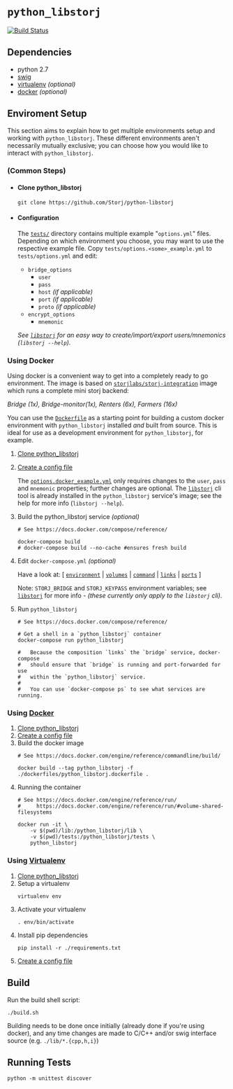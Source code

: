 `python_libstorj`
===
[![Build Status](https://travis-ci.org/Storj/python-libstorj.svg?branch=master)](https://travis-ci.org/Storj/python-libstorj)

Dependencies
---
+ python 2.7
+ [swig](http://www.swig.org/)
+ [virtualenv](https://virtualenv.pypa.io/en/stable/installation/) _(optional)_
+ [docker](https://docs.docker.com/) _(optional)_

Enviroment Setup
---
This section aims to explain how to get multiple environments setup and working with `python_libstorj`.
These different environments aren't necessarily mutually exclusive; you can choose how you would like to interact with `python_libstorj`.

### (Common Steps)
* #### Clone python_libstorj
    ```
    git clone https://github.com/Storj/python-libstorj
    ```
* #### Configuration
    The [`tests/`](./tests/) directory contains multiple example "`options.yml`" files.
    Depending on which environment you choose, you may want to use the respective example file.
    Copy `tests/options.<some>_example.yml` to `tests/options.yml` and edit:
    + `bridge_options`
      - `user`
      - `pass`
      - `host` _(if applicable)_
      - `port` _(if applicable)_
      - `proto` _(if applicable)_
    + `encrypt_options`
      - `mnemonic`

    _See [`libstorj`](https://github.com/storj/libstorj#libstorj) for an easy way to create/import/export users/mnemonics (`libstorj --help`)._


### Using Docker
Using docker is a convenient way to get into a completely ready to go environment.
The image is based on [`storjlabs/storj-integration`](https://github.com/Storj/integration) image which runs a complete mini storj backend:

_Bridge (1x), Bridge-monitor(1x), Renters (6x), Farmers (16x)_

You can use the [`Dockerfile`](./Dockerfile) as a starting point for building a custom docker environment with `python_libstorj` installed *and* built from source.
This is ideal for use as a development environment for `python_libstorj`, for example.

1. [Clone python_libstorj](#clone-python_libstorj)

1. [Create a config file](#configuration)

    The [`options.docker_example.yml`](./tests/options.docker_example.yml) only requires changes to the `user`, `pass` and `mnemonic` properties; further changes are optional.
    The [`libstorj`](https://github.com/storj/libstorj#libstorj) cli tool is already installed in the `python_libstorj` service's image; see the help for more info (`libstorj --help`).
1. Build the python_libstorj service _(optional)_

    ```
    # See https://docs.docker.com/compose/reference/

    docker-compose build
    # docker-compose build --no-cache #ensures fresh build
    ```
1. Edit `docker-compose.yml` _(optional)_

    Have a look at:
    [ [`environment`](https://docs.docker.com/compose/compose-file/compose-file-v2/#environment) | [`volumes`](https://docs.docker.com/compose/compose-file/compose-file-v2/#volume-configuration-reference) | [`command`](https://docs.docker.com/compose/compose-file/compose-file-v2/#command) | [`links`](https://docs.docker.com/compose/compose-file/compose-file-v2/#links) | [`ports`](https://docs.docker.com/compose/compose-file/compose-file-v2/#ports) ]

    Note: `STORJ_BRIDGE` and `STORJ_KEYPASS` environment variables; see [`libstorj`](https://github.com/storj/libstorj) for more info - _(these currently only apply to the `libstorj` cli)_.

1. Run `python_libstorj`
    ```
    # See https://docs.docker.com/compose/reference/

    # Get a shell in a `python_libstorj` container
    docker-compose run python_libstorj

    #   Because the composition `links` the `bridge` service, docker-compose
    #   should ensure that `bridge` is running and port-forwarded for use
    #   within the `python_libstorj` service.
    #
    #   You can use `docker-compose ps` to see what services are running.
    ```

### Using [Docker](https://www.docker.com/what-docker)
1. [Clone python_libstorj](#clone-python_libstorj)
1. [Create a config file](#configuration)
1. Build the docker image
    ```
    # See https://docs.docker.com/engine/reference/commandline/build/

    docker build --tag python_libstorj -f ./dockerfiles/python_libstorj.dockerfile .
    ```
1. Running the container
    ```
    # See https://docs.docker.com/engine/reference/run/
    #     https://docs.docker.com/engine/reference/run/#volume-shared-filesystems

    docker run -it \
        -v $(pwd)/lib:/python_libstorj/lib \
        -v $(pwd)/tests:/python_libstorj/tests \
        python_libstorj
    ```

### Using [Virtualenv](https://virtualenv.pypa.io/en/stable/installation/)
1. [Clone python_libstorj](#clone-python_libstorj)
1. Setup a virtualenv
    ```
    virtualenv env
    ```
1. Activate your virtualenv
    ```
    . env/bin/activate
    ```
1. Install pip dependencies
    ```
    pip install -r ./requirements.txt
    ```
1. [Create a config file](#configuration)

Build
---
Run the build shell script:
```
./build.sh
```

Building needs to be done once initially (already done if you're using docker), and any time changes are made to C/C++ and/or swig interface source (e.g. `./lib/*.{cpp,h,i}`)

Running Tests
---
```
python -m unittest discover
```

